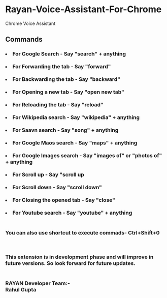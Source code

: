 # Rayan-Voice-Assistant-For-Chrome
Chrome Voice Assistant
<h2>Commands</h2>
<h3>
	<li>For Google Search - Say "search" + anything</li> <br>
 	<li>For Forwarding the tab - Say "forward" </li><br>
        <li>For Backwarding the tab - Say "backward" </li><br>
        <li>For Opening a new tab - Say "open new tab" </li><br>
        <li>For Reloading the tab - Say "reload"</li> <br>
        <li>For Wikipedia search - Say "wikipedia" + anything </li><br>
        <li>For Saavn search - Say "song" + anything </li><br>
        <li>For Google Maos search - Say "maps" + anything </li><br>
        <li>For Google Images search - Say "images of" or "photos of" + anything </li><br>
	<li>For Scroll up - Say "scroll up </li><br>
	<li>For Scroll down - Say "scroll down" </li><br>
	<li>For Closing the opened tab - Say "close" </li><br>
        <li>For Youtube search - Say "youtube" + anything </li><br>
</h3>
<h3>You can also use shortcut to execute commads- Ctrl+Shift+0</h3><br>
<h3>This extension is in development phase and will improve in future versions. So look forward for future updates.<h3><br>
<footer>RAYAN Developer Team:-</footer>
<footer>Rahul Gupta</footer>
